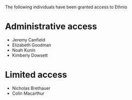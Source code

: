 The following individuals have been granted access to Ethnio 

# Administrative access

* Jeremy Canfield
* Elizabeth Goodman  
* Noah Kunin  
* Kimberly Dowsett 

# Limited access

* Nicholas Brethauer 
* Colin Macarthur
